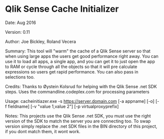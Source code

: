 # Qlik Sense Cache Initializer 
Date:        Aug 2016

Version:     0.11

Author:      Joe Bickley, Roland Vecera

Summary:     This tool will "warm" the cache of a Qlik Sense server so that when using large apps the users get good performance right away.  You can use it to load all apps, a single app, and you can get it to just open the app to RAM or cycle through all the objects so that it will pre calculate expressions so users get rapid performance. You can also pass in selections too.

Credits:     Thanks to Øystein Kolsrud for helping with the Qlik Sense .net SDK steps.   Uses the commandline.codeplex.com for processing parameters

Usage:       cacheinitiazer.exe -s https://server.domain.com [-a appname] [-o] [-f fieldname] [-v "value 1,value 2"] [-p virtualproxyprefix]

Notes:       This projects use the Qlik Sense .net SDK, you must use the right version of the SDK to match the server you are connecting too. To swap version   simply replace the .net SDK files in the BIN directory of this project, if you dont match them, it wont work.
